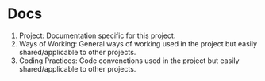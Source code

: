 # Docs

1. Project: Documentation specific for this project.
2. Ways of Working: General ways of working used in the project but easily shared/applicable to other projects.
3. Coding Practices: Code convenctions used in the project but easily shared/applicable to other projects.
